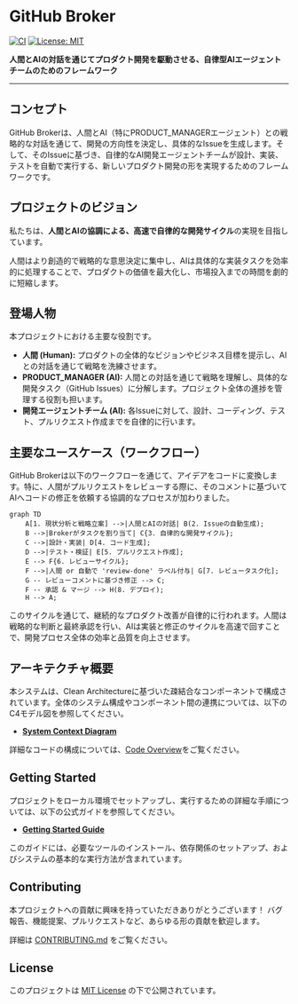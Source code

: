 # GitHub Broker

[![CI](https://github.com/masa-codehub/github_broker/actions/workflows/ci.yml/badge.svg)](https://github.com/masa-codehub/github_broker/actions/workflows/ci.yml)
[![License: MIT](https://img.shields.io/badge/License-MIT-yellow.svg)](https://opensource.org/licenses/MIT)

**人間とAIの対話を通じてプロダクト開発を駆動させる、自律型AIエージェントチームのためのフレームワーク**

---

## コンセプト

GitHub Brokerは、人間とAI（特にPRODUCT_MANAGERエージェント）との戦略的な対話を通じて、開発の方向性を決定し、具体的なIssueを生成します。そして、そのIssueに基づき、自律的なAI開発エージェントチームが設計、実装、テストを自動で実行する、新しいプロダクト開発の形を実現するためのフレームワークです。

## プロジェクトのビジョン

私たちは、**人間とAIの協調による、高速で自律的な開発サイクル**の実現を目指しています。

人間はより創造的で戦略的な意思決定に集中し、AIは具体的な実装タスクを効率的に処理することで、プロダクトの価値を最大化し、市場投入までの時間を劇的に短縮します。

## 登場人物

本プロジェクトにおける主要な役割です。

-   **人間 (Human):** プロダクトの全体的なビジョンやビジネス目標を提示し、AIとの対話を通じて戦略を洗練させます。
-   **PRODUCT_MANAGER (AI):** 人間との対話を通じて戦略を理解し、具体的な開発タスク（GitHub Issues）に分解します。プロジェクト全体の進捗を管理する役割も担います。
-   **開発エージェントチーム (AI):** 各Issueに対して、設計、コーディング、テスト、プルリクエスト作成までを自律的に行います。

## 主要なユースケース（ワークフロー）

GitHub Brokerは以下のワークフローを通じて、アイデアをコードに変換します。特に、人間がプルリクエストをレビューする際に、そのコメントに基づいてAIへコードの修正を依頼する協調的なプロセスが加わりました。

```mermaid
graph TD
    A[1. 現状分析と戦略立案] -->|人間とAIの対話| B(2. Issueの自動生成);
    B -->|Brokerがタスクを割り当て| C{3. 自律的な開発サイクル};
    C -->|設計・実装| D[4. コード生成];
    D -->|テスト・検証| E[5. プルリクエスト作成];
    E --> F{6. レビューサイクル};
    F -->|人間 or 自動で 'review-done' ラベル付与| G[7. レビュータスク化];
    G -- レビューコメントに基づき修正 --> C;
    F -- 承認 & マージ --> H(8. デプロイ);
    H --> A;
```

このサイクルを通じて、継続的なプロダクト改善が自律的に行われます。人間は戦略的な判断と最終承認を行い、AIは実装と修正のサイクルを高速で回すことで、開発プロセス全体の効率と品質を向上させます。

## アーキテクチャ概要

本システムは、Clean Architectureに基づいた疎結合なコンポーネントで構成されています。全体のシステム構成やコンポーネント間の連携については、以下のC4モデル図を参照してください。

-   [**System Context Diagram**](./docs/architecture/system_context.md)

詳細なコードの構成については、[Code Overview](./docs/architecture/code-overview.md)をご覧ください。

## Getting Started

プロジェクトをローカル環境でセットアップし、実行するための詳細な手順については、以下の公式ガイドを参照してください。

-   [**Getting Started Guide**](./docs/guides/getting-started.md)

このガイドには、必要なツールのインストール、依存関係のセットアップ、およびシステムの基本的な実行方法が含まれています。

## Contributing

本プロジェクトへの貢献に興味を持っていただきありがとうございます！
バグ報告、機能提案、プルリクエストなど、あらゆる形の貢献を歓迎します。

詳細は [CONTRIBUTING.md](./CONTRIBUTING.md) をご覧ください。

## License

このプロジェクトは [MIT License](./LICENSE) の下で公開されています。

